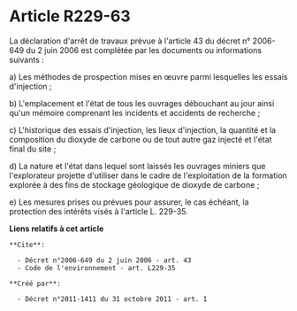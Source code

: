 # Article R229-63

La déclaration d'arrêt de travaux prévue à l'article 43 du décret n° 2006-649 du 2 juin 2006 est complétée par les documents
ou informations suivants :

a) Les méthodes de prospection mises en œuvre parmi lesquelles les essais d'injection ;

b) L'emplacement et l'état de tous les ouvrages débouchant au jour ainsi qu'un mémoire comprenant les incidents et accidents
de recherche ;

c) L'historique des essais d'injection, les lieux d'injection, la quantité et la composition du dioxyde de carbone ou de tout
autre gaz injecté et l'état final du site ;

d) La nature et l'état dans lequel sont laissés les ouvrages miniers que l'explorateur projette d'utiliser dans le cadre de
l'exploitation de la formation explorée à des fins de stockage géologique de dioxyde de carbone ;

e) Les mesures prises ou prévues pour assurer, le cas échéant, la protection des intérêts visés à l'article L. 229-35.

**Liens relatifs à cet article**

	**Cite**:

	  - Décret n°2006-649 du 2 juin 2006 - art. 43
	  - Code de l'environnement - art. L229-35

	**Créé par**:

	  - Décret n°2011-1411 du 31 octobre 2011 - art. 1
